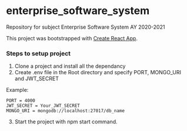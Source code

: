 # enterprise_software_system
Repository for subject Enterprise Software System AY 2020-2021

This project was bootstrapped with [Create React App](https://github.com/facebook/create-react-app).

### Steps to setup project
1. Clone  a project and install all the dependancy
2. Create .env file in the Root directory and specify PORT, MONGO_URI and JWT_SECRET

Example: 

    PORT = 4000
    JWT_SECRET = Your_JWT_SECRET
    MONGO_URI = mongodb://localhost:27017/db_name

3. Start the project with npm start command.
